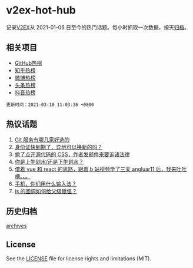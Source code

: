 # v2ex-hot-hub

 记录[V2EX](https://www.v2ex.com/)从 2021-01-06 日至今的热门话题。每小时抓取一次数据，按天[归档](archives)。
 
 ## 相关项目

- [GitHub热榜](https://github.com/lonnyzhang423/github-hot-hub)
- [知乎热榜](https://github.com/lonnyzhang423/zhihu-hot-hub)
- [微博热榜](https://github.com/lonnyzhang423/weibo-hot-hub)
- [头条热榜](https://github.com/lonnyzhang423/toutiao-hot-hub)
- [抖音热榜](https://github.com/lonnyzhang423/douyin-hot-hub)


 `更新时间：2021-03-10 11:03:36 +0800`

## 热议话题

1. [Git 服务有哪几家好选的](https://www.v2ex.com/t/759966)
1. [身份证快到期了，异地可以换新的吗？](https://www.v2ex.com/t/759929)
1. [偷了点开源代码的 CSS，作者发邮件来要诉诸法律](https://www.v2ex.com/t/759932)
1. [你是上午划水/还是下午划水？](https://www.v2ex.com/t/759971)
1. [借着 vue 和 react 的思路，跟着 b 站视频学了三天 angluar11 后，我来吐吐槽。。。](https://www.v2ex.com/t/759986)
1. [手机，你们用什么输入法？](https://www.v2ex.com/t/760180)
1. [js 的回调如何给父级赋值？](https://www.v2ex.com/t/760049)

## 历史归档

[archives](archives)

## License

See the [LICENSE](LICENSE) file for license rights and limitations (MIT).
